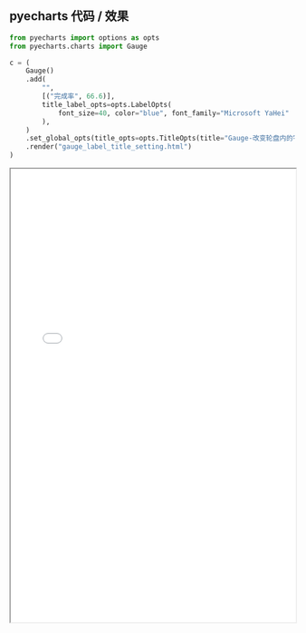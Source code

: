 
## pyecharts 代码 / 效果

```python
from pyecharts import options as opts
from pyecharts.charts import Gauge

c = (
    Gauge()
    .add(
        "",
        [("完成率", 66.6)],
        title_label_opts=opts.LabelOpts(
            font_size=40, color="blue", font_family="Microsoft YaHei"
        ),
    )
    .set_global_opts(title_opts=opts.TitleOpts(title="Gauge-改变轮盘内的字体"))
    .render("gauge_label_title_setting.html")
)

```

<iframe width="100%" height="800px" src="Gauge/gauge_label_title_setting.html"></iframe>
